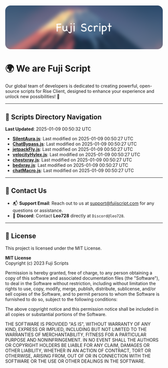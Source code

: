 ![Banner](.github/b.webp)

# 🌍 **We are Fuji Script**

Our global team of developers is dedicated to creating powerful, open-source scripts for Rise Client, designed to enhance your experience and unlock new possibilities! 🌟

---
<!-- SCRIPTS_NAVIGATION_START -->
## 📂 **Scripts Directory Navigation**

**Last Updated**: 2025-01-09 00:50:32 UTC

- **[SilentAura.js](scripts/SilentAura.js)**: Last modified on 2025-01-09 00:50:27 UTC
- **[ChatBypass.js](scripts/ChatBypass.js)**: Last modified on 2025-01-09 00:50:27 UTC
- **[jetpackFly.js](scripts/jetpackFly.js)**: Last modified on 2025-01-09 00:50:27 UTC
- **[velocityHylex.js](scripts/velocityHylex.js)**: Last modified on 2025-01-09 00:50:27 UTC
- **[chestxray.js](scripts/chestxray.js)**: Last modified on 2025-01-09 00:50:27 UTC
- **[bedxray.js](scripts/bedxray.js)**: Last modified on 2025-01-09 00:50:27 UTC
- **[chatMacro.js](scripts/chatMacro.js)**: Last modified on 2025-01-09 00:50:27 UTC

<!-- SCRIPTS_NAVIGATION_END -->

---

## 💬 **Contact Us**  
- 📬 **Support Email**: Reach out to us at [support@fujiscript.com](mailto:support@fujiscript.com) for any questions or assistance.  
- 💬 **Discord**: Contact **Leo728** directly at `Discord@leo728`.

---

## 📜 **License**

This project is licensed under the MIT License.  

**MIT License**  
Copyright (c) 2023 Fuji Scripts  

Permission is hereby granted, free of charge, to any person obtaining a copy of this software and associated documentation files (the "Software"), to deal in the Software without restriction, including without limitation the rights to use, copy, modify, merge, publish, distribute, sublicense, and/or sell copies of the Software, and to permit persons to whom the Software is furnished to do so, subject to the following conditions:  

The above copyright notice and this permission notice shall be included in all copies or substantial portions of the Software.  

THE SOFTWARE IS PROVIDED "AS IS", WITHOUT WARRANTY OF ANY KIND, EXPRESS OR IMPLIED, INCLUDING BUT NOT LIMITED TO THE WARRANTIES OF MERCHANTABILITY, FITNESS FOR A PARTICULAR PURPOSE AND NONINFRINGEMENT. IN NO EVENT SHALL THE AUTHORS OR COPYRIGHT HOLDERS BE LIABLE FOR ANY CLAIM, DAMAGES OR OTHER LIABILITY, WHETHER IN AN ACTION OF CONTRACT, TORT OR OTHERWISE, ARISING FROM, OUT OF OR IN CONNECTION WITH THE SOFTWARE OR THE USE OR OTHER DEALINGS IN THE SOFTWARE.  
